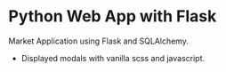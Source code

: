 # Python Web App with Flask

Market Application using Flask and SQLAlchemy.

-  Displayed modals with vanilla scss and javascript.
